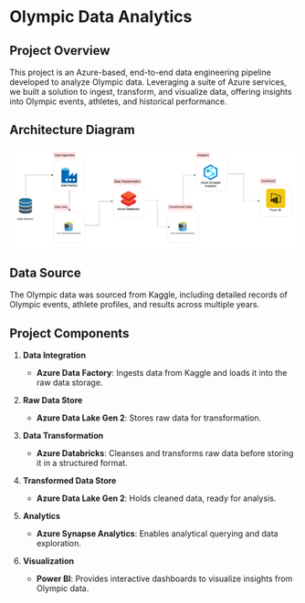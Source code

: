 # Olympic Data Analytics

## Project Overview
This project is an Azure-based, end-to-end data engineering pipeline developed to analyze Olympic data. Leveraging a suite of Azure services, we built a solution to ingest, transform, and visualize data, offering insights into Olympic events, athletes, and historical performance.

## Architecture Diagram
![Project Diagram](Olympic%20Diagram.png)
## Data Source
The Olympic data was sourced from Kaggle, including detailed records of Olympic events, athlete profiles, and results across multiple years.

## Project Components

1. **Data Integration**
   - **Azure Data Factory**: Ingests data from Kaggle and loads it into the raw data storage.

2. **Raw Data Store**
   - **Azure Data Lake Gen 2**: Stores raw data for transformation.

3. **Data Transformation**
   - **Azure Databricks**: Cleanses and transforms raw data before storing it in a structured format.

4. **Transformed Data Store**
   - **Azure Data Lake Gen 2**: Holds cleaned data, ready for analysis.

5. **Analytics**
   - **Azure Synapse Analytics**: Enables analytical querying and data exploration.

6. **Visualization**
   - **Power BI**: Provides interactive dashboards to visualize insights from Olympic data.


